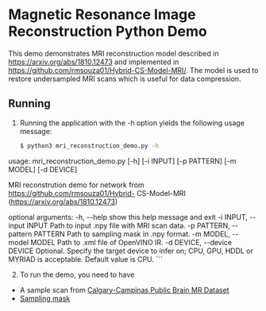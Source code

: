 # Magnetic Resonance Image Reconstruction Python Demo

This demo demonstrates MRI reconstruction model described in https://arxiv.org/abs/1810.12473 and implemented in https://github.com/rmsouza01/Hybrid-CS-Model-MRI/.
The model is used to restore undersampled MRI scans which is useful for data compression.


## Running

1. Running the application with the -h option yields the following usage message:
    ```bash
    $ python3 mri_reconstruction_demo.py -h
  usage: mri_reconstruction_demo.py [-h] [-i INPUT] [-p PATTERN] [-m MODEL]
                                    [-d DEVICE]

  MRI reconstrution demo for network from https://github.com/rmsouza01/Hybrid-
  CS-Model-MRI (https://arxiv.org/abs/1810.12473)

  optional arguments:
    -h, --help            show this help message and exit
    -i INPUT, --input INPUT
                          Path to input .npy file with MRI scan data.
    -p PATTERN, --pattern PATTERN
                          Path to sampling mask in .npy format.
    -m MODEL, --model MODEL
                          Path to .xml file of OpenVINO IR.
    -d DEVICE, --device DEVICE
                          Optional. Specify the target device to infer on; CPU,
                          GPU, HDDL or MYRIAD is acceptable. Default value is
                          CPU.
    ```

2. To run the demo, you need to have
  * A sample scan from [Calgary-Campinas Public Brain MR Dataset](https://sites.google.com/view/calgary-campinas-dataset/home)
  * [Sampling mask](https://github.com/rmsouza01/Hybrid-CS-Model-MRI/blob/master/Data/sampling_mask_20perc.npy)
